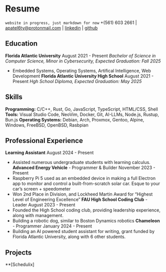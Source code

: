 # Resume
`website in progress, just markdown for now`
+(561) 603 2661 | apatel6ty@protonmail.com | [linkedin](https://www.linkedin.com/in/amarnath-patel-772b56286/) | [github](github.com/jeebuscrossaint)

## Education
**Florida Atlantic University**  August 2021 - Present
*Bachelor of Science in Computer Science, Minor in Cybersecurity, Expected Graduation: Fall 2025*
- Embedded Systems, Operating Systems, Artifical Intelligence, Web Development
**Florida Atlantic University High School**  August 2021 - Present
*Hgh School Diploma, Expected Graduation: May 2025*

## Skills
**Programming:** C/C++, Rust, Go, JavaScript, TypeScript, HTML/CSS, Shell
**Tools:** Visual Studio Code, NeoVim, Docker, Git, AI-LLMs, Node.js, Rustup, Bun.js
**Operating Systems:** Debian, Arch, Proxmox, Gentoo, Alpine, Windows, FreeBSD, OpenBSD, Rasbpian

## Professional Experience

**Learning Assistant**  August 2024 - Present
- Assisted numerous undergraduate students with learning calculus.
**Advanced Energy Vehicle** - Programmer & Builder  November 2023 - Present
- Raspberry Pi 5 used as an embedded device in making a full Electron app to monitor and control a built-from-scratch solar car. Esque to your car’s screen + speedometer
- Won 2nd Place in Division, and Lockheed Martin Award for “Highest Level of Engineering Excellence”
**FAU High School Coding Club** - Leader    August 2023 - Present
- Founded the High School coding club, providing leadership experience, along with management.
- Building a robotic dog, similar to Boston Dynamics robotics
**Chameleon** - Programmer  January 2024 - Present
- Building an AI powered student assistant for writing, grant funded by Florida Atlantic University, along with 6 other students.

## Projects
**[Schedulix]


